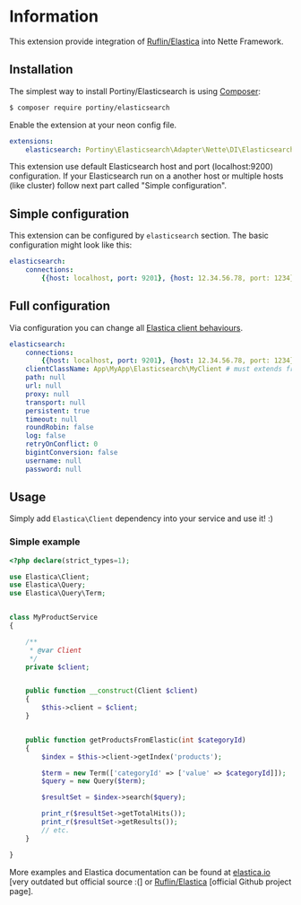 # Information

This extension provide integration of [Ruflin/Elastica](https://github.com/ruflin/Elastica) into Nette Framework.


## Installation

The simplest way to install Portiny/Elasticsearch is using  [Composer](http://getcomposer.org/):

```sh
$ composer require portiny/elasticsearch
```

Enable the extension at your neon config file.

```yml
extensions:
    elasticsearch: Portiny\Elasticsearch\Adapter\Nette\DI\ElasticsearchExtension
```

This extension use default Elasticsearch host and port (localhost:9200) configuration. If your Elasticsearch run on a another host or multiple hosts (like cluster) follow next part called "Simple configuration".

## Simple configuration

This extension can be configured by `elasticsearch` section. The basic configuration might look like this:

```yml
elasticsearch:
    connections:
        {{host: localhost, port: 9201}, {host: 12.34.56.78, port: 1234}} # multiple hosts
```


## Full configuration

Via configuration you can change all [Elastica client behaviours](https://github.com/ruflin/Elastica/blob/master/lib/Elastica/Client.php#L31).

```yml
elasticsearch:
    connections:
        {{host: localhost, port: 9201}, {host: 12.34.56.78, port: 1234}} # multiple hosts
    clientClassName: App\MyApp\Elasticsearch\MyClient # must extends from \Elastica\Client
    path: null
    url: null
    proxy: null
    transport: null
    persistent: true
    timeout: null
    roundRobin: false
    log: false
    retryOnConflict: 0
    bigintConversion: false
    username: null
    password: null
```

## Usage

Simply add `Elastica\Client` dependency into your service and use it! :)

### Simple example

```php
<?php declare(strict_types=1);

use Elastica\Client;
use Elastica\Query;
use Elastica\Query\Term;


class MyProductService
{

	/**
	 * @var Client
	 */
	private $client;


	public function __construct(Client $client)
	{
		$this->client = $client;
	}


	public function getProductsFromElastic(int $categoryId)
	{
		$index = $this->client->getIndex('products');

		$term = new Term(['categoryId' => ['value' => $categoryId]]);
		$query = new Query($term);

		$resultSet = $index->search($query);

		print_r($resultSet->getTotalHits());
		print_r($resultSet->getResults());
		// etc.
	}

}
```

More examples and Elastica documentation can be found at [elastica.io](http://elastica.io/) [very outdated but official source :(] or [Ruflin/Elastica](https://github.com/ruflin/Elastica) [official Github project page].
